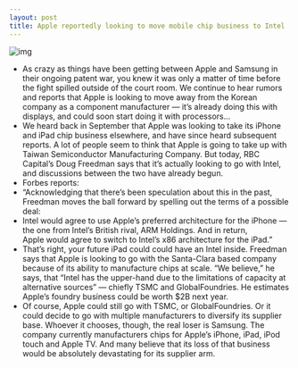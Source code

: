 ```yaml
---
layout: post
title: Apple reportedly looking to move mobile chip business to Intel
---
```

![img](http://media.idownloadblog.com/wp-content/uploads/2011/10/A6-Chip.jpg)
* As crazy as things have been getting between Apple and Samsung in their ongoing patent war, you knew it was only a matter of time before the fight spilled outside of the court room. We continue to hear rumors and reports that Apple is looking to move away from the Korean company as a component manufacturer — it’s already doing this with displays, and could soon start doing it with processors…
* We heard back in September that Apple was looking to take its iPhone and iPad chip business elsewhere, and have since heard subsequent reports. A lot of people seem to think that Apple is going to take up with Taiwan Semiconductor Manufacturing Company. But today, RBC Capital’s Doug Freedman says that it’s actually looking to go with Intel, and discussions between the two have already begun.
* Forbes reports:
* “Acknowledging that there’s been speculation about this in the past, Freedman moves the ball forward by spelling out the terms of a possible deal:
* Intel would agree to use Apple’s preferred architecture for the iPhone — the one from Intel’s British rival, ARM Holdings. And in return, Apple would agree to switch to Intel’s x86 architecture for the iPad.”
* That’s right, your future iPad could could have an Intel inside. Freedman says that Apple is looking to go with the Santa-Clara based company because of its ability to manufacture chips at scale. “We believe,” he says, that “Intel has the upper-hand due to the limitations of capacity at alternative sources” — chiefly TSMC and GlobalFoundries. He estimates Apple’s foundry business could be worth $2B next year.
* Of course, Apple could still go with TSMC, or GlobalFoundries. Or it could decide to go with multiple manufacturers to diversify its supplier base. Whoever it chooses, though, the real loser is Samsung. The company currently manufacturers chips for Apple’s iPhone, iPad, iPod touch and Apple TV. And many believe that its loss of that business would be absolutely devastating for its supplier arm.

